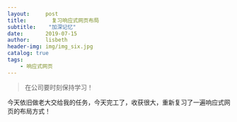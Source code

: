```yaml
---
layout:     post
title:        复习响应式网页布局
subtitle:    "加深记忆"
date:       2019-07-15
author:     lisbeth
header-img: img/img_six.jpg
catalog: true
tags:
    - 响应式网页
---
```

>在公司要时刻保持学习！

今天依旧做老大交给我的任务，今天完工了，收获很大，重新复习了一遍响应式网页的布局方式！
